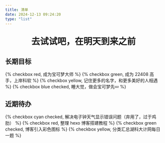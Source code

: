 ```yaml
---
title: 清单
date: 2024-12-13 09:24:20
type: "list"
---
```

<p style="font-weight: bold; font-size: 2em; text-align: center;">去试试吧，在明天到来之前</p>

## 长期目标

{% checkbox red, 成为宝可梦大师 %}
{% checkbox green, 成为 22408 高手，上岸科软 %}
{% checkbox yellow, 记住更多的名字，和更多美好的人相遇 %}
{% checkbox blue checked, 睡大觉，做会宝可梦先💤 %}

## 近期待办
{% checkbox cyan checked, 解决电子钟天气显示错误问题（弃用了，过于鸡肋） %}
{% checkbox red, 整理 hexo 博客搭建教程 %}
{% checkbox green checked, 博客引入彩色图标 %}
{% checkbox yellow, 分类汇总湖科大计网每日一题 %}